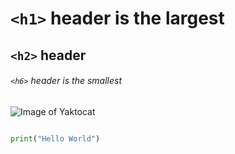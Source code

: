 # `<h1>` header is the largest

## `<h2>` header

###### `<h6>` header is the smallest


![Image of Yaktocat](https://octodex.github.com/images/yaktocat.png)

```python

print("Hello World")
```

